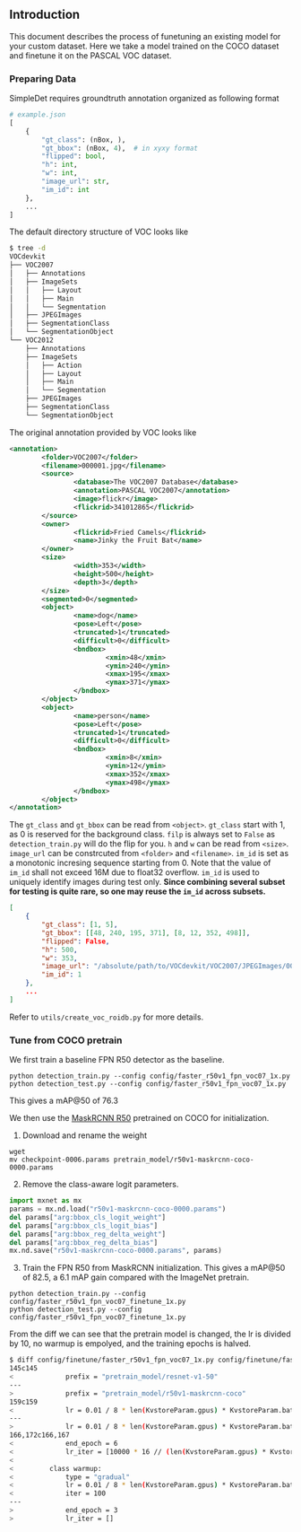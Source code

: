## Introduction
This document describes the process of funetuning an existing model for your custom dataset. Here we take a model trained on the COCO dataset and finetune it on the PASCAL VOC dataset.

### Preparing Data
SimpleDet requires groundtruth annotation organized as following format
```python
# example.json
[
    {
        "gt_class": (nBox, ),
        "gt_bbox": (nBox, 4),  # in xyxy format
        "flipped": bool,
        "h": int,
        "w": int,
        "image_url": str,
        "im_id": int
    },
    ...
]
```

The default directory structure of VOC looks like
```bash
$ tree -d
VOCdevkit
├── VOC2007
│   ├── Annotations
│   ├── ImageSets
│   │   ├── Layout
│   │   ├── Main
│   │   └── Segmentation
│   ├── JPEGImages
│   ├── SegmentationClass
│   └── SegmentationObject
└── VOC2012
    ├── Annotations
    ├── ImageSets
    │   ├── Action
    │   ├── Layout
    │   ├── Main
    │   └── Segmentation
    ├── JPEGImages
    ├── SegmentationClass
    └── SegmentationObject
```

The original annotation provided by VOC looks like
```xml
<annotation>
        <folder>VOC2007</folder>
        <filename>000001.jpg</filename>
        <source>
                <database>The VOC2007 Database</database>
                <annotation>PASCAL VOC2007</annotation>
                <image>flickr</image>
                <flickrid>341012865</flickrid>
        </source>
        <owner>
                <flickrid>Fried Camels</flickrid>
                <name>Jinky the Fruit Bat</name>
        </owner>
        <size>
                <width>353</width>
                <height>500</height>
                <depth>3</depth>
        </size>
        <segmented>0</segmented>
        <object>
                <name>dog</name>
                <pose>Left</pose>
                <truncated>1</truncated>
                <difficult>0</difficult>
                <bndbox>
                        <xmin>48</xmin>
                        <ymin>240</ymin>
                        <xmax>195</xmax>
                        <ymax>371</ymax>
                </bndbox>
        </object>
        <object>
                <name>person</name>
                <pose>Left</pose>
                <truncated>1</truncated>
                <difficult>0</difficult>
                <bndbox>
                        <xmin>8</xmin>
                        <ymin>12</ymin>
                        <xmax>352</xmax>
                        <ymax>498</ymax>
                </bndbox>
        </object>
</annotation>
```

The `gt_class` and `gt_bbox` can be read from `<object>`. `gt_class` start with 1, as 0 is reserved for the background class.
`filp` is always set to `False` as `detection_train.py` will do the flip for you.
`h` and `w` can be read from `<size>`.
`image_url` can be constrcuted from `<folder>` and `<filename>`.
`im_id` is set as a monotonic incresing sequence starting from 0. Note that the value of `im_id` shall not exceed 16M due to float32 overflow. `im_id` is used to uniquely identify images during test only. **Since combining several subset for testing is quite rare, so one may reuse the `im_id` across subsets.**

```json
[
    {
        "gt_class": [1, 5],
        "gt_bbox": [[48, 240, 195, 371], [8, 12, 352, 498]],
        "flipped": False,
        "h": 500,
        "w": 353,
        "image_url": "/absolute/path/to/VOCdevkit/VOC2007/JPEGImages/000001.jpg",
        "im_id": 1
    },
    ...
]
```

Refer to `utils/create_voc_roidb.py` for more details.

### Tune from COCO pretrain
We first train a baseline FPN R50 detector as the baseline.
```
python detection_train.py --config config/faster_r50v1_fpn_voc07_1x.py
python detection_test.py --config config/faster_r50v1_fpn_voc07_1x.py
```
This gives a mAP@50 of 76.3

We then use the [MaskRCNN R50]() pretrained on COCO for initialization.
1. Download and rename the weight
```
wget
mv checkpoint-0006.params pretrain_model/r50v1-maskrcnn-coco-0000.params
```
2. Remove the class-aware logit parameters.
```python
import mxnet as mx
params = mx.nd.load("r50v1-maskrcnn-coco-0000.params")
del params["arg:bbox_cls_logit_weight"]
del params["arg:bbox_cls_logit_bias"]
del params["arg:bbox_reg_delta_weight"]
del params["arg:bbox_reg_delta_bias"]
mx.nd.save("r50v1-maskrcnn-coco-0000.params", params)
```

3. Train the FPN R50 from MaskRCNN initialization. This gives a mAP@50 of 82.5, a 6.1 mAP gain compared with the ImageNet pretrain.
```
python detection_train.py --config config/faster_r50v1_fpn_voc07_finetune_1x.py
python detection_test.py --config config/faster_r50v1_fpn_voc07_finetune_1x.py
```

From the diff we can see that the pretrain model is changed, the lr is divided by 10, no warmup is empolyed, and the training epochs is halved.

```bash
$ diff config/finetune/faster_r50v1_fpn_voc07_1x.py config/finetune/faster_r50v1_fpn_voc07_finetune_1x.py
145c145
<             prefix = "pretrain_model/resnet-v1-50"
---
>             prefix = "pretrain_model/r50v1-maskrcnn-coco"
159c159
<             lr = 0.01 / 8 * len(KvstoreParam.gpus) * KvstoreParam.batch_image
---
>             lr = 0.01 / 8 * len(KvstoreParam.gpus) * KvstoreParam.batch_image / 10
166,172c166,167
<             end_epoch = 6
<             lr_iter = [10000 * 16 // (len(KvstoreParam.gpus) * KvstoreParam.batch_image)]
<
<         class warmup:
<             type = "gradual"
<             lr = 0.01 / 8 * len(KvstoreParam.gpus) * KvstoreParam.batch_image / 3.0
<             iter = 100
---
>             end_epoch = 3
>             lr_iter = []

```